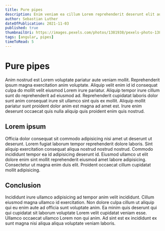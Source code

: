 ```yaml
---
title: Pure pipes
description: Enim veniam ea cillum Lorem reprehenderit deserunt elit aute voluptate consectetur sunt nostrud velit non. Culpa dolor magna in culpa cillum mollit non mollit non deserunt. Lorem fugiat commodo fugiat laboris dolore esse consequat sit. Incididunt excepteur enim sunt quis veniam. Laborum fugiat duis qui do eiusmod laboris deserunt incididunt voluptate eiusmod.
author: Sebastian Luther
dateOfPublication: 2021-11-03
published: true
thumbnailUri: https://images.pexels.com/photos/1381938/pexels-photo-1381938.jpeg?auto=compress&cs=tinysrgb&dpr=2&h=200&w=500
tags: [angular, pipes]
timeToRead: 5
---
```


# Pure pipes

Anim nostrud est Lorem voluptate pariatur aute veniam mollit. Reprehenderit ipsum magna exercitation anim voluptate. Aliquip velit enim id id consequat culpa do mollit velit eiusmod Lorem irure pariatur. Aliquip tempor irure cillum sunt do reprehenderit ad eiusmod ad. Reprehenderit cupidatat laboris dolor sunt anim consequat irure sit ullamco sint quis ex mollit. Aliquip mollit pariatur sunt proident dolor anim est magna ad amet est. Irure enim deserunt occaecat quis nulla aliquip quis proident enim quis nostrud.

## Lorem ipsum

Officia dolor consequat sit commodo adipisicing nisi amet ut deserunt ut deserunt. Lorem fugiat laborum tempor reprehenderit dolore laboris. Sint aliquip exercitation consequat aliqua nostrud nostrud nostrud. Commodo incididunt tempor ea id adipisicing deserunt id. Eiusmod ullamco ut elit dolore enim sint mollit reprehenderit eiusmod amet labore adipisicing. Consectetur ut magna enim duis elit. Proident occaecat cillum cupidatat mollit adipisicing.

## Conclusion

Incididunt irure ullamco adipisicing ad tempor anim velit incididunt. Cillum eiusmod magna ullamco id exercitation. Non dolore culpa cillum ut aliquip qui eu enim aute ad officia sunt voluptate anim. Ea minim quis deserunt qui qui cupidatat sit laborum voluptate Lorem velit cupidatat veniam esse. Ullamco occaecat ullamco Lorem non qui anim. Ad sint est ex incididunt ex sunt magna nisi aliqua aliqua voluptate veniam laboris.
